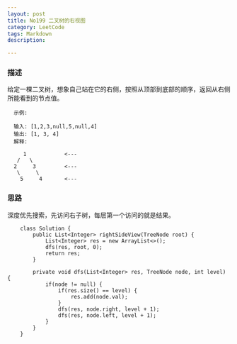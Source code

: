 ```yaml
---
layout: post
title: No199 二叉树的右视图
category: LeetCode
tags: Markdown
description:

---
```


### 描述

给定一棵二叉树，想象自己站在它的右侧，按照从顶部到底部的顺序，返回从右侧所能看到的节点值。

      示例:

      输入: [1,2,3,null,5,null,4]
      输出: [1, 3, 4]
      解释:

         1            <---
       /   \
      2     3         <---
       \     \
        5     4       <---






### 思路
深度优先搜索，先访问右子树，每层第一个访问的就是结果。

        class Solution {
            public List<Integer> rightSideView(TreeNode root) {
                List<Integer> res = new ArrayList<>();
                dfs(res, root, 0);
                return res;
            }

            private void dfs(List<Integer> res, TreeNode node, int level) {
                if(node != null) {
                    if(res.size() == level) {
                        res.add(node.val);
                    }
                    dfs(res, node.right, level + 1);
                    dfs(res, node.left, level + 1);
                }
            }
        }
